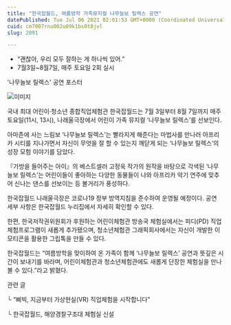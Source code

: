```yaml
---
title: "한국잡월드, 여름방학 가족뮤지컬 나무늘보 릴렉스 공연"
datePublished: Tue Jul 06 2021 02:01:53 GMT+0000 (Coordinated Universal Time)
cuid: cm7007rnu002u09k1bs0t8jvl
slug: 2091

---
```



- “괜찮아, 우리 모두 잘하는 게 하나씩 있어.”
- 7월3일~8월7일, 매주 토요일 2회 실시

'나무늘보 릴렉스' 공연 포스터

![이미지](https://cdn.hashnode.com/res/hashnode/image/upload/v1739249447132/9c7b9251-87a7-4d0d-a51a-5da5ea8a2780.png)

국내 최대 어린이·청소년 종합직업체험관 한국잡월드는 7월 3일부터 8월 7일까지 매주 토요일(11시, 13시), 나래울극장에서 어린이 가족 뮤지컬 ‘나무늘보 릴렉스’를 선보인다.

아마존에 사는 느림보 ‘나무늘보 릴렉스’는 빨라지게 해준다는 마법사를 만나러 아프리카 시티를 지나가면서 자신이 무엇을 잘 할 수 있는지 깨닫게 되는 ‘나무늘보 릴렉스’의 성장 모험 이야기를 담았다.

『가방을 들어주는 아이』의 베스트셀러 고정욱 작가의 원작을 바탕으로 각색된 ‘나무늘보 릴렉스’는 어린이들이 좋아하는 다양한 동물들이 나와 아프리카 악기 연주에 맞추어 신나는 댄스를 선보이는 등 볼거리가 풍성하다.

한국잡월드 나래울극장은 코로나19 정부 방역지침을 준수하여 운영될 예정이다. 공연 세부 사항은 한국잡월드 누리집에서 자세히 확인할 수 있다.

한편, 한국저작권위원회가 후원하는 어린이체험관 방송국 체험실에서는 피디(PD) 직업 체험프로그램이 새롭게 추가됐으며, 청소년체험관 그래픽회사에서는 자신이 개발한 이모티콘을 활용한 그립톡을 만들 수 있다.

한국잡월드는 “여름방학을 맞이하여 온 가족이 함께 ‘나무늘보 릴렉스’ 공연과 뜻깊은 시간이 보내기를 바라며, 어린이체험관과 청소년체험관에도 새롭게 단장한 체험실을 만나볼 수 있다.”라고 밝혔다.

관련 글

└ “삐빅, 지금부터 가상현실(VR) 직업체험을 시작합니다”

└ 한국잡월드, 해양경찰구조대 체험실 신설